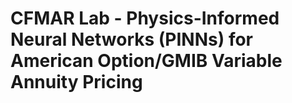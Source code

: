 # CFMAR Lab - Physics-Informed Neural Networks (PINNs) for American Option/GMIB Variable Annuity Pricing

